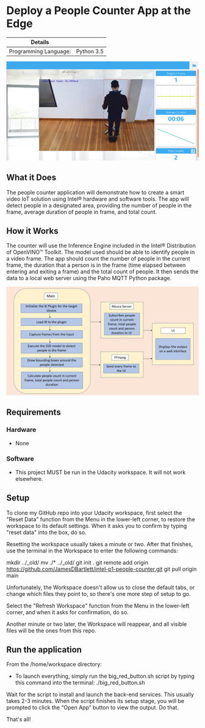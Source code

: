 # Deploy a People Counter App at the Edge

| Details            |              |
|-----------------------|---------------|
| Programming Language: |  Python 3.5

![people-counter-python](./images/people-counter-image.png)

## What it Does

The people counter application will demonstrate how to create a smart video IoT solution using Intel® hardware and software tools. The app will detect people in a designated area, providing the number of people in the frame, average duration of people in frame, and total count.

## How it Works

The counter will use the Inference Engine included in the Intel® Distribution of OpenVINO™ Toolkit. The model used should be able to identify people in a video frame. The app should count the number of people in the current frame, the duration that a person is in the frame (time elapsed between entering and exiting a frame) and the total count of people. It then sends the data to a local web server using the Paho MQTT Python package.

![architectural diagram](./images/arch_diagram.png)

## Requirements

### Hardware

- None

### Software

- This project MUST be run in the Udacity workspace. It will not work elsewhere.

## Setup

To clone my GitHub repo into your Udacity workspace, first select the "Reset Data" function from the Menu in the lower-left corner, to restore the workspace to its default settings. 
When it asks you to confirm by typing "reset data" into the box, do so. 

Resetting the workspace usually takes a minute or two. After that finishes, use the terminal in the Workspace to enter the following commands:

mkdir ../_old/
mv ./* ../_old/
git init .
git remote add origin https://github.com/JamesDBartlett/intel-p1-people-counter.git
git pull origin main

Unfortunately, the Workspace doesn't allow us to close the default tabs, or change which files they point to, so there's one more step of setup to go.

Select the "Refresh Workspace" function from the Menu in the lower-left corner, and when it asks for confirmation, do so. 

Another minute or two later, the Workspace will reappear, and all visible files will be the ones from this repo. 
        
## Run the application

From the /home/workspace directory:

* To launch everything, simply run the big_red_button.sh script by typing this command into the terminal:
./big_red_button.sh

Wait for the script to install and launch the back-end services. This usually takes 2-3 minutes.
When the script finishes its setup stage, you will be prompted to click the “Open App” button to view the output. 
Do that.

That's all!
